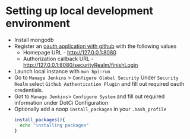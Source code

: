 # Setting up local development environment

* Install mongodb
* Register an [oauth application with github](https://github.com/settings/applications/new) with the following values
   * Homepage URL - http://127.0.0.1:8080
   * Authorization callback URL - http://127.0.0.1:8080/securityRealm/finishLogin
* Launch local instance with `mvn hpi:run`
*  Go to `Manage Jenkins` > `Configure Global Security`
  Under `Security Realm` select `Github Authentication Plugin` and fill out required oauth credentials.  
*   Got to `Manage Jenkins`> `Configure System` and fill out required information under DotCi Configuration  
* Optionally add a noop `install_packages` in your `.bash_profile`
   ```bash
   install_packages(){  
     echo "installing packages"
   }
    ```

